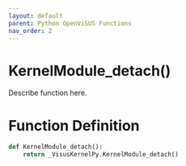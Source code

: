 ```yaml
---
layout: default
parent: Python OpenViSUS Functions
nav_order: 2
---
```


# KernelModule_detach()

Describe function here.

# Function Definition

```python
def KernelModule_detach():
    return _VisusKernelPy.KernelModule_detach()

```